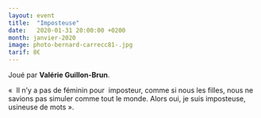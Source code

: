 ```yaml
---
layout: event
title:  "Imposteuse"
date:   2020-01-31 20:00:00 +0200
month: janvier-2020
image: photo-bernard-carrecc81-.jpg
tarif: 8€
---
```


Joué par **Valérie Guillon-Brun**.

«  Il n’y a pas de féminin pour  imposteur, comme si nous les filles, nous ne savions pas simuler comme tout le monde. Alors oui, je suis imposteuse, usineuse de mots ».